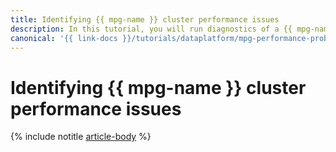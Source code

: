 ```yaml
---
title: Identifying {{ mpg-name }} cluster performance issues
description: In this tutorial, you will run diagnostics of a {{ mpg-name }} cluster.
canonical: '{{ link-docs }}/tutorials/dataplatform/mpg-performance-problems'
---
```


# Identifying {{ mpg-name }} cluster performance issues

{% include notitle [article-body](../../_tutorials/dataplatform/mpg-performance-problems.md) %}
